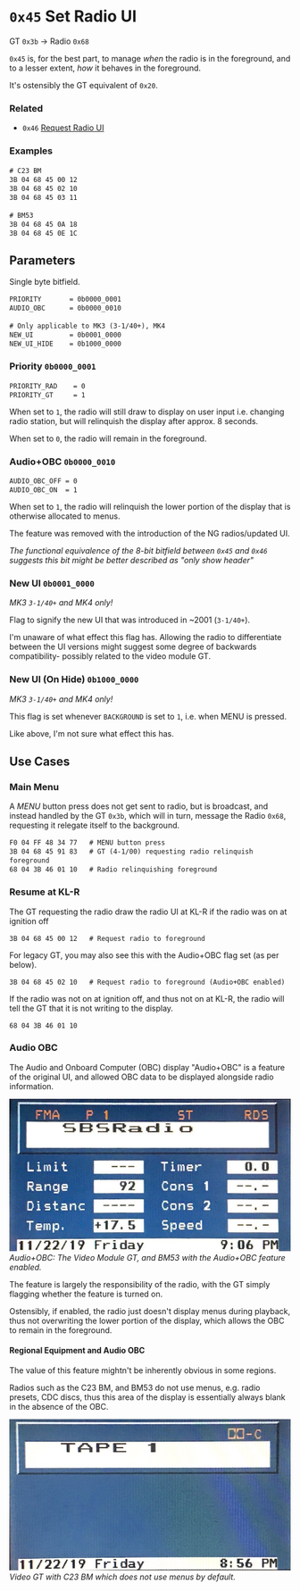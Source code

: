 # `0x45` Set Radio UI

GT `0x3b` → Radio `0x68`

`0x45` is, for the best part, to manage *when* the radio is in the foreground, and to a lesser extent, *how* it behaves in the foreground.

It's ostensibly the GT equivalent of `0x20`.

### Related

- `0x46` [Request Radio UI](../radio/46.md)

### Examples

    # C23 BM
    3B 04 68 45 00 12
    3B 04 68 45 02 10
    3B 04 68 45 03 11
    
    # BM53
    3B 04 68 45 0A 18
    3B 04 68 45 0E 1C

## Parameters

Single byte bitfield.
    
    PRIORITY       = 0b0000_0001
    AUDIO_OBC      = 0b0000_0010
    
    # Only applicable to MK3 (3-1/40+), MK4
    NEW_UI         = 0b0001_0000
    NEW_UI_HIDE    = 0b1000_0000
    
### Priority `0b0000_0001`
    
    PRIORITY_RAD    = 0
    PRIORITY_GT     = 1

When set to `1`, the radio will still draw to display on user input i.e. changing radio station, but will relinquish the display after approx. 8 seconds.

When set to `0`, the radio will remain in the foreground.

### Audio+OBC `0b0000_0010`

    AUDIO_OBC_OFF = 0
    AUDIO_OBC_ON  = 1

When set to `1`, the radio will relinquish the lower portion of the display that is otherwise allocated to menus.

The feature was removed with the introduction of the NG radios/updated UI.

*The functional equivalence of the 8-bit bitfield between `0x45` and `0x46` suggests this bit might be better described as "only show header"*

### New UI `0b0001_0000`

*MK3 `3-1/40+` and MK4 only!*

Flag to signify the new UI that was introduced in ~2001 (`3-1/40+`).

I'm unaware of what effect this flag has. Allowing the radio to differentiate between the UI versions might suggest some degree of backwards compatibility- possibly related to the video module GT.

### New UI (On Hide) `0b1000_0000`

*MK3 `3-1/40+` and MK4 only!*

This flag is set whenever `BACKGROUND` is set to `1`, i.e. when MENU is pressed.

Like above, I'm not sure what effect this has.

## Use Cases

### Main Menu

A *MENU* button press does not get sent to radio, but is broadcast, and instead handled by the GT `0x3b`, which will in turn, message the Radio `0x68`, requesting it relegate itself to the background.
        
    F0 04 FF 48 34 77   # MENU button press
    3B 04 68 45 91 83   # GT (4-1/00) requesting radio relinquish foreground
    68 04 3B 46 01 10   # Radio relinquishing foreground

### Resume at KL-R

The GT requesting the radio draw the radio UI at KL-R if the radio was on at ignition off

    3B 04 68 45 00 12   # Request radio to foreground

For legacy GT, you may also see this with the Audio+OBC flag set (as per below).

    3B 04 68 45 02 10   # Request radio to foreground (Audio+OBC enabled)

If the radio was not on at ignition off, and thus not on at KL-R, the radio will tell the GT that it is not writing to the display.

    68 04 3B 46 01 10

### Audio OBC

The Audio and Onboard Computer (OBC) display "Audio+OBC" is a feature of the original UI, and allowed OBC data to be displayed alongside radio information.

![Audio+OBC](../radio/audio_obc/vm_gt/audio_obc_enabled.JPG)
_Audio+OBC: The Video Module GT, and BM53 with the Audio+OBC feature enabled._

The feature is largely the responsibility of the radio, with the GT simply flagging whether the feature is turned on.

Ostensibly, if enabled, the radio just doesn't display menus during playback, thus not overwriting the lower portion of the display, which allows the OBC to remain in the foreground.

#### Regional Equipment and Audio OBC

The value of this feature mightn't be inherently obvious in some regions.

Radios such as the C23 BM, and BM53 do not use menus, e.g. radio presets, CDC discs, thus this area of the display is essentially always blank in the absence of the OBC.

![Audio+OBC](audio_obc/menu_C23BM.jpg)
_Video GT with C23 BM which does not use menus by default._